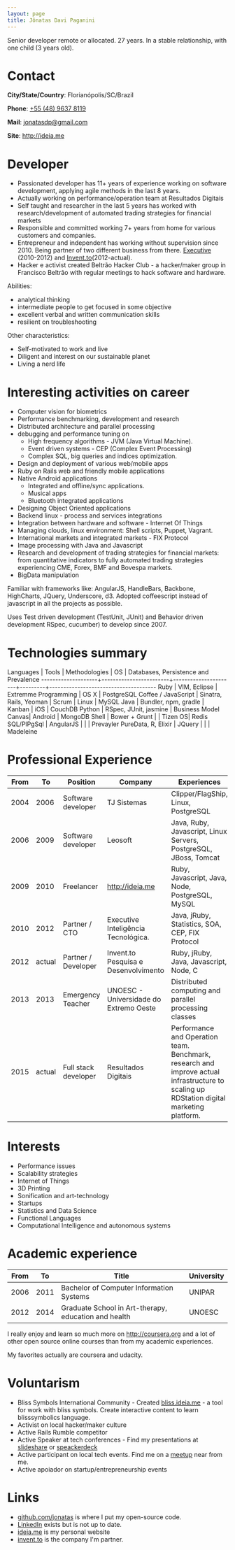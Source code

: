 ```yaml
---
layout: page
title: Jônatas Davi Paganini
---
```


Senior developer remote or allocated. 27 years. In a stable relationship, with one child (3 years old).

# Contact

**City/State/Country**: Florianópolis/SC/Brazil

**Phone**: [+55 (48) 9637 8119](tel:554896378119)

**Mail**: jonatasdp@gmail.com

**Site**: http://ideia.me

# Developer

* Passionated developer has 11+ years of experience working on software development, applying agile methods in the last 8 years.
* Actually working on performance/operation team at Resultados Digitais
* Self taught and researcher in the last 5 years has worked with research/development of automated trading strategies for financial markets
* Responsible and committed working 7+ years from home for various customers and companies.
* Entrepreneur and independent has working without supervision since 2010. Being partner of two different business from there. [Executive](http://executive.com.br) (2010-2012) and [Invent.to](htto://invent.to)(2012-actual).
* Hacker e activist created Beltrão Hacker Club - a hacker/maker group in Francisco Beltrão with regular meetings to hack software and hardware.

Abilities:

* analytical thinking
* intermediate people to get focused in some objective
* excellent verbal and written communication skills
* resilient on troubleshooting

Other characteristics:

* Self-motivated to work and live
* Diligent and interest on our sustainable planet
* Living a nerd life


# Interesting activities on career

* Computer vision for biometrics
* Performance benchmarking, development and research
* Distributed architecture and parallel processing
* debugging and performance tuning on
  * High frequency algorithms - JVM (Java Virtual Machine).
  * Event driven systems - CEP (Complex Event Processing)
  * Complex SQL, big queries and indices optimization.
* Design and deployment of various web/mobile apps
* Ruby on Rails web and friendly mobile applications
* Native Android applications
  * Integrated and offline/sync applications.
  * Musical apps
  * Bluetooth integrated applications
* Designing Object Oriented applications
* Backend linux - process and services integrations
* Integration between hardware and software - Internet Of Things
* Managing clouds, linux environment: Shell scripts, Puppet, Vagrant.
* International markets and integrated markets - FIX Protocol
* Image processing with Java and Javascript
* Research and development of trading strategies for financial markets: from quantitative indicators to fully automated trading strategies experiencing CME, Forex, BMF and Bovespa markets.
* BigData manipulation

Familiar with frameworks like: AngularJS, HandleBars, Backbone, HighCharts, JQuery, Underscore, d3.  Adopted coffeescript instead of javascript in all the projects as possible.

Uses Test driven development (TestUnit, JUnit) and Behavior driven development RSpec, cucumber) to develop since 2007.

# Technologies summary

 Languages          | Tools                  | Methodologies        |  OS     | Databases, Persistence and Prevalence
--------------------+------------------------+----------------------+---------+--------------------------------------
Ruby                | VIM, Eclipse           | Extremme Programming | OS X    | PostgreSQL
Coffee / JavaScript | Sinatra, Rails, Yeoman | Scrum                | Linux   | MySQL
Java                | Bundler, npm, gradle   | Kanban               | iOS     | CouchDB
Python              | RSpec, JUnit, jasmine  | Business Model Canvas| Android | MongoDB
Shell               | Bower + Grunt          |                      | Tizen OS| Redis
SQL/PlPgSql         | AngularJS              |                      |         | Prevayler
PureData, R, Elixir | JQuery                 |                      |         | Madeleine

# Professional Experience

 From | To    | Position            | Company                                | Experiences
 -----|-------|---------------------|----------------------------------------|--------------------------------
 2004 | 2006  | Software developer  | TJ Sistemas                            | Clipper/FlagShip, Linux, PostgreSQL
 2006 | 2009  | Software developer  | Leosoft                                | Java, Ruby, Javascript, Linux Servers, PostgreSQL, JBoss, Tomcat
 2009 | 2010  | Freelancer          | http://ideia.me                        | Ruby, Javascript, Java, Node, PostgreSQL, MySQL
 2010 | 2012  | Partner / CTO       | Executive Inteligência Tecnológica.    | Java, jRuby, Statistics, SOA, CEP, FIX Protocol
 2012 | actual| Partner / Developer | Invent.to Pesquisa e Desenvolvimento   | Ruby, jRuby, Java, Javascript, Node, C
 2013 | 2013  | Emergency Teacher   | UNOESC - Universidade do Extremo Oeste | Distributed computing and parallel processing classes
 2015 | actual | Full stack developer | Resultados Digitais                  | Performance and Operation team. Benchmark, research and improve actual infrastructure to scaling up RDStation digital marketing platform.

# Interests

* Performance issues
* Scalability strategies
* Internet of Things 
* 3D Printing
* Sonification and art-technology
* Startups
* Statistics and Data Science
* Functional Languages
* Computational Intelligence and autonomous systems

# Academic experience

From | To    | Title                                                | University
-----|-------|------------------------------------------------------|----------
2006 | 2011  | Bachelor of Computer Information Systems             | UNIPAR
2012 | 2014  | Graduate School in Art-therapy, education and health | UNOESC

I really enjoy and learn so much more on http://coursera.org and a lot of other
open source online courses than from my academic experiences.

My favorites actually are coursera and udacity.


# Voluntarism

* Bliss Symbols International Community - Created [bliss.ideia.me](http://bliss.ideia.me) - a tool for work with bliss symbols. Create interactive content to learn blisssymbolics language.
* Activist on local hacker/maker culture
* Active Rails Rumble competitor
* Active Speaker at tech conferences - Find my presentations at [slideshare](http://www.slideshare.net/jonataspaganini/) or [speackerdeck](https://speakerdeck.com/jonatas)
* Active participant on local tech events. Find me on a [meetup](http://www.meetup.com/members/185190193/) near from me.
* Active apoiador on startup/entrepreneurship events

# Links

* [github.com/jonatas](http://github.com/jonatas) is where I put my open-source code.
* [LinkedIn](http://in.linkedin.com/pub/j%C3%B4natas-paganini/2/667/b78) exists but is not up to date.
* [ideia.me](http://ideia.me) is my personal website
* [invent.to](http://invent.to) is the company I'm partner.


